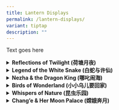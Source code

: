 ```yaml
---
title: Lantern Displays
permalink: /lantern-displays/
variant: tiptap
description: ""
---
```

<p>Text goes here</p>
<div data-type="detailGroup" class="isomer-accordion isomer-accordion-white">
<details class="isomer-details">
<summary><strong>Reflections of Twilight (荷塘月夜)</strong>
</summary>
<div data-type="detailsContent" class="isomer-details-content">
<div class="isomer-image-wrapper">
<img style="width: 100%" height="auto" width="100%" alt="" src="/images/Lanterns/Relflections_of_Twilight.png">
</div>
</div>
</details>
<details class="isomer-details">
<summary><strong>Legend of the White Snake (白蛇与许仙)</strong>
</summary>
<div data-type="detailsContent" class="isomer-details-content">
<div class="isomer-image-wrapper">
<img style="width: 100%" height="auto" width="100%" alt="" src="/images/Lanterns/Legend_of_the_White_Snake.png">
</div>
</div>
</details>
<details class="isomer-details">
<summary><strong>Nezha &amp; the Dragon King (哪叱闹海)</strong>
</summary>
<div data-type="detailsContent" class="isomer-details-content">
<div class="isomer-image-wrapper">
<img style="width: 100%" height="auto" width="100%" alt="" src="/images/Lanterns/Nezha___the_Dragon_King.png">
</div>
</div>
</details>
<details class="isomer-details">
<summary><strong>Birds of Wonderland (小小乌儿要回家)</strong>
</summary>
<div data-type="detailsContent" class="isomer-details-content">
<div class="isomer-image-wrapper">
<img style="width: 100%" height="auto" width="100%" alt="" src="/images/Lanterns/Birds_of_Wonderland.png">
</div>
</div>
</details>
<details class="isomer-details">
<summary><strong>Whispers of Nature (昆虫乐园)</strong>
</summary>
<div data-type="detailsContent" class="isomer-details-content">
<div class="isomer-image-wrapper">
<img style="width: 100%" height="auto" width="100%" alt="" src="/images/Lanterns/Whispers_of_Nature.png">
</div>
</div>
</details>
<details class="isomer-details">
<summary><strong>Chang’e &amp; Her Moon Palace (嫦娥奔月)</strong>
</summary>
<div data-type="detailsContent" class="isomer-details-content">
<div class="isomer-image-wrapper">
<img style="width: 100%" height="auto" width="100%" alt="" src="/images/Lanterns/Chang_e___Her_Moon_Palace.png">
</div>
</div>
</details>
</div>
<p></p>